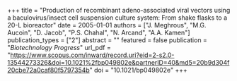 +++
title = "Production of recombinant adeno-associated viral vectors using a baculovirus/insect cell suspension culture system: From shake flasks to a 20-L bioreactor"
date = 2005-01-01
authors = ["J. Meghrous", "M.G. Aucoin", "D. Jacob", "P.S. Chahal", "N. Arcand", "A.A. Kamen"]
publication_types = ["2"]
abstract = ""
featured = false
publication = "*Biotechnology Progress*"
url_pdf = "https://www.scopus.com/inward/record.uri?eid=2-s2.0-13544273326&doi=10.1021%2fbp049802e&partnerID=40&md5=20b9d304f20cbe72a0caf80f5797354b"
doi = "10.1021/bp049802e"
+++

